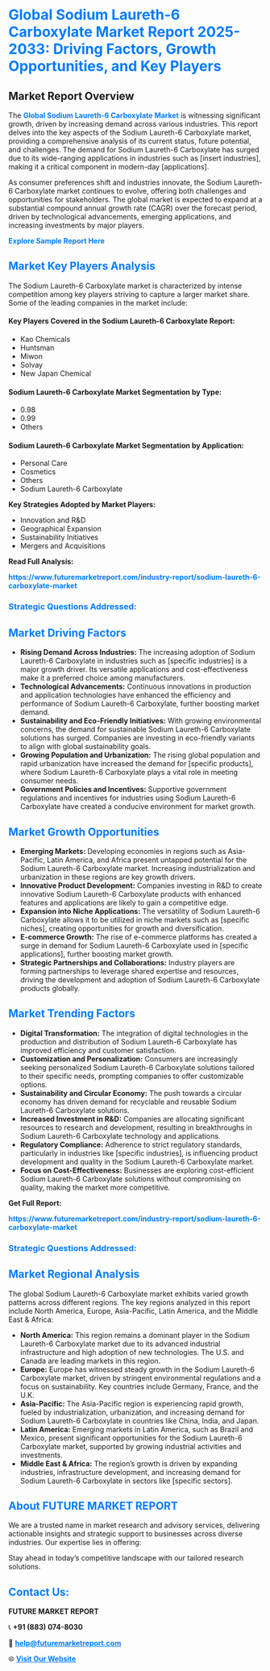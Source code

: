 <h1 style="color: #007BFF;">Global Sodium Laureth-6 Carboxylate Market Report 2025-2033: Driving Factors, Growth Opportunities, and Key Players</h1>

<section id="overview">
<h2>Market Report Overview</h2>
<p>The <a href="https://www.futuremarketreport.com/industry-report/sodium-laureth-6-carboxylate-market" style="color: #007BFF; text-decoration: none;"><strong>Global Sodium Laureth-6 Carboxylate Market</strong></a> is witnessing significant growth, driven by increasing demand across various industries. This report delves into the key aspects of the Sodium Laureth-6 Carboxylate market, providing a comprehensive analysis of its current status, future potential, and challenges. The demand for Sodium Laureth-6 Carboxylate has surged due to its wide-ranging applications in industries such as [insert industries], making it a critical component in modern-day [applications].</p>
<p>As consumer preferences shift and industries innovate, the Sodium Laureth-6 Carboxylate market continues to evolve, offering both challenges and opportunities for stakeholders. The global market is expected to expand at a substantial compound annual growth rate (CAGR) over the forecast period, driven by technological advancements, emerging applications, and increasing investments by major players.</p>
</section>

<section id="overview">
<p><a href="https://www.futuremarketreport.com/request-sample/reportId=111031" style="color: #007BFF; text-decoration: none;"><strong>Explore Sample Report Here</strong></a></p>
</section>

<section id="key-players">
<h2 style="color: #007BFF;">Market Key Players Analysis</h2>
<p>The Sodium Laureth-6 Carboxylate market is characterized by intense competition among key players striving to capture a larger market share. Some of the leading companies in the market include:</p>
<h4>Key Players Covered in the Sodium Laureth-6 Carboxylate Report:</h4>
<ul><li>Kao Chemicals</li><li>Huntsman</li><li>Miwon</li><li>Solvay</li><li>New Japan Chemical</li></ul>
<h4>Sodium Laureth-6 Carboxylate Market Segmentation by Type:</h4>
<ul><li>0.98</li><li>0.99</li><li>Others</li></ul>

<h4>Sodium Laureth-6 Carboxylate Market Segmentation by Application:</h4>
<ul><li>Personal Care</li><li>Cosmetics</li><li>Others</li><li>Sodium Laureth-6 Carboxylate</li></ul>
<p><strong>Key Strategies Adopted by Market Players:</strong></p>
<ul>
<li>Innovation and R&D</li>
<li>Geographical Expansion</li>
<li>Sustainability Initiatives</li>
<li>Mergers and Acquisitions</li>
</ul>
</section>

<section>
<p><strong>Read Full Analysis: </strong></p><a href="https://www.futuremarketreport.com/industry-report/sodium-laureth-6-carboxylate-market" style="color: #007BFF; text-decoration: none;"><strong>https://www.futuremarketreport.com/industry-report/sodium-laureth-6-carboxylate-market</strong></a>
<h3 style="color: #007BFF;">Strategic Questions Addressed:</h3>
</section>

<section id="driving-factors">
<h2 style="color: #007BFF;">Market Driving Factors</h2>
<ul>
<li><strong>Rising Demand Across Industries:</strong> The increasing adoption of Sodium Laureth-6 Carboxylate in industries such as [specific industries] is a major growth driver. Its versatile applications and cost-effectiveness make it a preferred choice among manufacturers.</li>
<li><strong>Technological Advancements:</strong> Continuous innovations in production and application technologies have enhanced the efficiency and performance of Sodium Laureth-6 Carboxylate, further boosting market demand.</li>
<li><strong>Sustainability and Eco-Friendly Initiatives:</strong> With growing environmental concerns, the demand for sustainable Sodium Laureth-6 Carboxylate solutions has surged. Companies are investing in eco-friendly variants to align with global sustainability goals.</li>
<li><strong>Growing Population and Urbanization:</strong> The rising global population and rapid urbanization have increased the demand for [specific products], where Sodium Laureth-6 Carboxylate plays a vital role in meeting consumer needs.</li>
<li><strong>Government Policies and Incentives:</strong> Supportive government regulations and incentives for industries using Sodium Laureth-6 Carboxylate have created a conducive environment for market growth.</li>
</ul>
</section>

<section id="growth-opportunities">
<h2 style="color: #007BFF;">Market Growth Opportunities</h2>
<ul>
<li><strong>Emerging Markets:</strong> Developing economies in regions such as Asia-Pacific, Latin America, and Africa present untapped potential for the Sodium Laureth-6 Carboxylate market. Increasing industrialization and urbanization in these regions are key growth drivers.</li>
<li><strong>Innovative Product Development:</strong> Companies investing in R&D to create innovative Sodium Laureth-6 Carboxylate products with enhanced features and applications are likely to gain a competitive edge.</li>
<li><strong>Expansion into Niche Applications:</strong> The versatility of Sodium Laureth-6 Carboxylate allows it to be utilized in niche markets such as [specific niches], creating opportunities for growth and diversification.</li>
<li><strong>E-commerce Growth:</strong> The rise of e-commerce platforms has created a surge in demand for Sodium Laureth-6 Carboxylate used in [specific applications], further boosting market growth.</li>
<li><strong>Strategic Partnerships and Collaborations:</strong> Industry players are forming partnerships to leverage shared expertise and resources, driving the development and adoption of Sodium Laureth-6 Carboxylate products globally.</li>
</ul>
</section>

<section id="trending-factors">
<h2 style="color: #007BFF;">Market Trending Factors</h2>
<ul>
<li><strong>Digital Transformation:</strong> The integration of digital technologies in the production and distribution of Sodium Laureth-6 Carboxylate has improved efficiency and customer satisfaction.</li>
<li><strong>Customization and Personalization:</strong> Consumers are increasingly seeking personalized Sodium Laureth-6 Carboxylate solutions tailored to their specific needs, prompting companies to offer customizable options.</li>
<li><strong>Sustainability and Circular Economy:</strong> The push towards a circular economy has driven demand for recyclable and reusable Sodium Laureth-6 Carboxylate solutions.</li>
<li><strong>Increased Investment in R&D:</strong> Companies are allocating significant resources to research and development, resulting in breakthroughs in Sodium Laureth-6 Carboxylate technology and applications.</li>
<li><strong>Regulatory Compliance:</strong> Adherence to strict regulatory standards, particularly in industries like [specific industries], is influencing product development and quality in the Sodium Laureth-6 Carboxylate market.</li>
<li><strong>Focus on Cost-Effectiveness:</strong> Businesses are exploring cost-efficient Sodium Laureth-6 Carboxylate solutions without compromising on quality, making the market more competitive.</li>
</ul>
</section>

<section>
<p><strong>Get Full Report: </strong></p><a href="https://www.futuremarketreport.com/industry-report/sodium-laureth-6-carboxylate-market" style="color: #007BFF; text-decoration: none;"><strong>https://www.futuremarketreport.com/industry-report/sodium-laureth-6-carboxylate-market</strong></a>
<h3 style="color: #007BFF;">Strategic Questions Addressed:</h3>
</section>


<section id="regional-analysis">
<h2 style="color: #007BFF;">Market Regional Analysis</h2>
<p>The global Sodium Laureth-6 Carboxylate market exhibits varied growth patterns across different regions. The key regions analyzed in this report include North America, Europe, Asia-Pacific, Latin America, and the Middle East & Africa:</p>
<ul>
<li><strong>North America:</strong> This region remains a dominant player in the Sodium Laureth-6 Carboxylate market due to its advanced industrial infrastructure and high adoption of new technologies. The U.S. and Canada are leading markets in this region.</li>
<li><strong>Europe:</strong> Europe has witnessed steady growth in the Sodium Laureth-6 Carboxylate market, driven by stringent environmental regulations and a focus on sustainability. Key countries include Germany, France, and the U.K.</li>
<li><strong>Asia-Pacific:</strong> The Asia-Pacific region is experiencing rapid growth, fueled by industrialization, urbanization, and increasing demand for Sodium Laureth-6 Carboxylate in countries like China, India, and Japan.</li>
<li><strong>Latin America:</strong> Emerging markets in Latin America, such as Brazil and Mexico, present significant opportunities for the Sodium Laureth-6 Carboxylate market, supported by growing industrial activities and investments.</li>
<li><strong>Middle East & Africa:</strong> The region’s growth is driven by expanding industries, infrastructure development, and increasing demand for Sodium Laureth-6 Carboxylate in sectors like [specific sectors].</li>
</ul>
</section>

<footer>
<h2 style="color: #007BFF;">About FUTURE MARKET REPORT</h2>
<p>We are a trusted name in market research and advisory services, delivering actionable insights and strategic support to businesses across diverse industries. Our expertise lies in offering:</p>

<p>Stay ahead in today’s competitive landscape with our tailored research solutions.</p>

<h2 style="color: #007BFF;">Contact Us:</h2>
<p><strong>FUTURE MARKET REPORT</strong></p>
<p>📞 <strong>+91 (883) 074-8030</strong></p>
<p>📧 <strong><a href="mailto:help@futuremarketreport.com" style="color: #007BFF;">help@futuremarketreport.com</a></strong></p>
<p>🌐 <strong><a href="https://www.futuremarketreport.com/" style="color: #007BFF;">Visit Our Website</a></strong></p>
</footer>